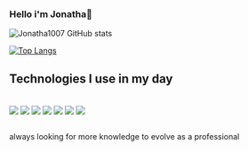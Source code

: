 ### Hello i'm Jonatha👋

![Jonatha1007 GitHub stats](https://github-readme-stats.vercel.app/api?username=Jonatha1007&show_icons=true&theme=onedark)

[![Top Langs](https://github-readme-stats.vercel.app/api/top-langs/?username=Jonatha1007)](https://github.com/Jonatha1007/)


## Technologies I use in my day

<div style="display: inline_block"><br/>
  <img align="center" alt"html5" src="https://img.shields.io/badge/HTML5-E34F26?style=for-the-badge&logo=html5&logoColor=white" />
  <img align="center" alt"css3" src="https://img.shields.io/badge/CSS3-1572B6?style=for-the-badge&logo=css3&logoColor=white" />
  <img align="center" alt"java script" src="https://img.shields.io/badge/JavaScript-323330?style=for-the-badge&logo=javascript&logoColor=F7DF1E" />
  <img align="center" alt"bootstrap" src="https://img.shields.io/badge/Bootstrap-563D7C?style=for-the-badge&logo=bootstrap&logoColor=white" />
  <img align="center" alt"node" src="https://img.shields.io/badge/Node.js-43853D?style=for-the-badge&logo=node.js&logoColor=white" />
  <img align="center" alt"mongo" src="https://img.shields.io/badge/MongoDB-4EA94B?style=for-the-badge&logo=mongodb&logoColor=white" />
  <img align="center" alt"react" src="https://img.shields.io/badge/React-20232A?style=for-the-badge&logo=react&logoColor=61DAFB" />
  </div><br/>
  
  always looking for more knowledge to evolve as a professional

